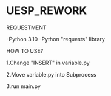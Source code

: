 # UESP_REWORK

REQUESTMENT

-Python 3.10
-Python "requests" library

HOW TO USE?

1.Change "INSERT" in variable.py

2.Move variable.py into Subprocess

3.run main.py
